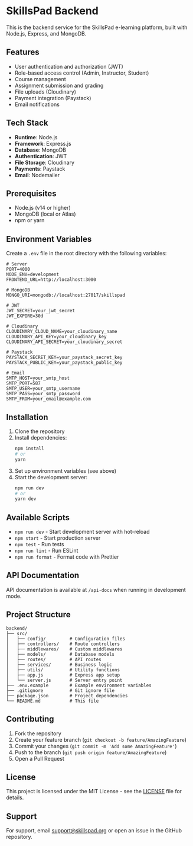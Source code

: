 # SkillsPad Backend

This is the backend service for the SkillsPad e-learning platform, built with Node.js, Express, and MongoDB.

## Features

- User authentication and authorization (JWT)
- Role-based access control (Admin, Instructor, Student)
- Course management
- Assignment submission and grading
- File uploads (Cloudinary)
- Payment integration (Paystack)
- Email notifications

## Tech Stack

- **Runtime**: Node.js
- **Framework**: Express.js
- **Database**: MongoDB
- **Authentication**: JWT
- **File Storage**: Cloudinary
- **Payments**: Paystack
- **Email**: Nodemailer

## Prerequisites

- Node.js (v14 or higher)
- MongoDB (local or Atlas)
- npm or yarn

## Environment Variables

Create a `.env` file in the root directory with the following variables:

```env
# Server
PORT=4000
NODE_ENV=development
FRONTEND_URL=http://localhost:3000

# MongoDB
MONGO_URI=mongodb://localhost:27017/skillspad

# JWT
JWT_SECRET=your_jwt_secret
JWT_EXPIRE=30d

# Cloudinary
CLOUDINARY_CLOUD_NAME=your_cloudinary_name
CLOUDINARY_API_KEY=your_cloudinary_key
CLOUDINARY_API_SECRET=your_cloudinary_secret

# Paystack
PAYSTACK_SECRET_KEY=your_paystack_secret_key
PAYSTACK_PUBLIC_KEY=your_paystack_public_key

# Email
SMTP_HOST=your_smtp_host
SMTP_PORT=587
SMTP_USER=your_smtp_username
SMTP_PASS=your_smtp_password
SMTP_FROM=your_email@example.com
```

## Installation

1. Clone the repository
2. Install dependencies:
   ```bash
   npm install
   # or
   yarn
   ```
3. Set up environment variables (see above)
4. Start the development server:
   ```bash
   npm run dev
   # or
   yarn dev
   ```

## Available Scripts

- `npm run dev` - Start development server with hot-reload
- `npm start` - Start production server
- `npm test` - Run tests
- `npm run lint` - Run ESLint
- `npm run format` - Format code with Prettier

## API Documentation

API documentation is available at `/api-docs` when running in development mode.

## Project Structure

```
backend/
├── src/
│   ├── config/         # Configuration files
│   ├── controllers/    # Route controllers
│   ├── middlewares/    # Custom middlewares
│   ├── models/         # Database models
│   ├── routes/         # API routes
│   ├── services/       # Business logic
│   ├── utils/          # Utility functions
│   ├── app.js          # Express app setup
│   └── server.js       # Server entry point
├── .env.example        # Example environment variables
├── .gitignore          # Git ignore file
├── package.json        # Project dependencies
└── README.md           # This file
```

## Contributing

1. Fork the repository
2. Create your feature branch (`git checkout -b feature/AmazingFeature`)
3. Commit your changes (`git commit -m 'Add some AmazingFeature'`)
4. Push to the branch (`git push origin feature/AmazingFeature`)
5. Open a Pull Request

## License

This project is licensed under the MIT License - see the [LICENSE](LICENSE) file for details.

## Support

For support, email support@skillspad.org or open an issue in the GitHub repository.
